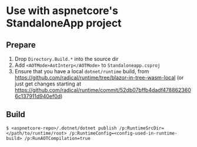 # Use with aspnetcore's StandaloneApp project

## Prepare

1. Drop `Directory.Build.*` into the source dir
2. Add `<AOTMode>AotInterp</AOTMode>` to `Standaloneapp.csproj`
3. Ensure that you have a local `dotnet/runtime` build, from https://github.com/radical/runtime/tree/blazor-in-tree-wasm-local
   (or just get changes starting at https://github.com/radical/runtime/commit/52db07bffb4dadf4788623606c137911d940ef0d)

## Build

`$ <aspnetcore-repo>/.dotnet/dotnet publish /p:RuntimeSrcDir=</path/to/runtime/root> /p:RuntimeConfig=<config-used-in-runtime-build> /p:RunAOTCompilation=true`
